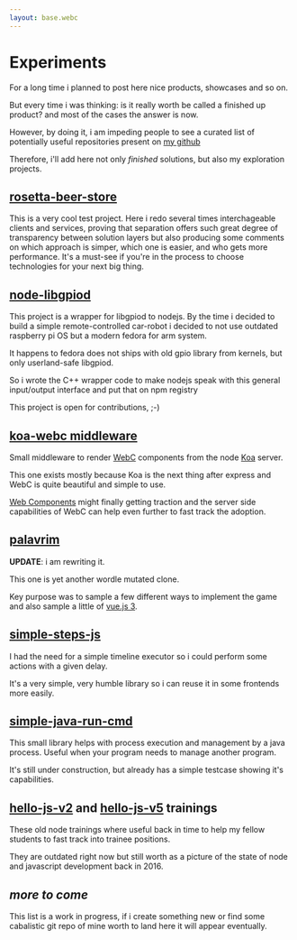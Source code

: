 ```yaml
---
layout: base.webc
---
```


# Experiments

For a long time i planned to post here nice products, showcases and so on.

But every time i was thinking: is it really worth be called a finished up
product? and most of the cases the answer is now.

However, by doing it, i am impeding people to see a curated list of potentially
useful repositories present on [my github](https://github.com/sombriks?tab=repositories)

Therefore, i'll add here not only _finished_ solutions, but also my exploration
projects.

## [rosetta-beer-store](https://github.com/sombriks/rosetta-beer-store)

This is a very cool test project. Here i redo several times interchageable
clients and services, proving that separation offers such great degree of
transparency between solution layers but also producing some comments on which
approach is simper, which one is easier, and who gets more performance. It's a
must-see if you're in the process to choose technologies for your next big thing.

## [node-libgpiod](https://github.com/sombriks/node-libgpiod)

This project is a wrapper for libgpiod to nodejs. By the time i decided to build
a simple remote-controlled car-robot i decided to not use outdated raspberry pi
OS but a modern fedora for arm system.

It happens to fedora does not ships with old gpio library from kernels, but only
userland-safe libgpiod.

So i wrote the C++ wrapper code to make nodejs speak with this general
input/output interface and put that on npm registry

This project is open for contributions, ;-)

## [koa-webc middleware](https://github.com/sombriks/koa-webc)

Small middleware to render [WebC](https://github.com/11ty/webc) components from
the node [Koa](https://koajs.com/) server.

This one exists mostly because Koa is the next thing after express and WebC is
quite beautiful and simple to use.

[Web Components](https://developer.mozilla.org/en-US/docs/Web/Web_Components)
might finally getting traction and the server side capabilities of WebC can help
even further to fast track the adoption.

## [palavrim](https://github.com/sombriks/palavrim)

**UPDATE**: i am rewriting it.

This one is yet another wordle mutated clone.

Key purpose was to sample a few different ways to implement the game and also
sample a little of [vue.js 3](https://github.com/vuejs/core/blob/main/CHANGELOG.md#3247-2023-02-02).

## [simple-steps-js](https://github.com/sombriks/simple-steps-js)

I had the need for a simple timeline executor so i could perform some actions
with a given delay.

It's a very simple, very humble library so i can reuse it in some frontends more
easily.

## [simple-java-run-cmd](https://github.com/sombriks/simple-java-run-cmd)

This small library helps with process execution and management by a java process.
Useful when your program needs to manage another program.

It's still under construction, but already has a simple testcase showing it's
capabilities.

## [hello-js-v2](https://github.com/sombriks/hello-js-2.0) and [hello-js-v5](https://github.com/sombriks/hello-js-v5) trainings

These old node trainings where useful back in time to help my fellow students to
fast track into trainee positions.

They are outdated right now but still worth as a picture of the state of node
and javascript development back in 2016.

## _more to come_

This list is a work in progress, if i create something new or find some
cabalistic git repo of mine worth to land here it will appear eventually.
